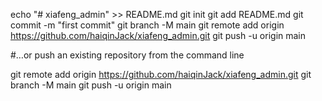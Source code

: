 echo "# xiafeng_admin" >> README.md
git init
git add README.md
git commit -m "first commit"
git branch -M main
git remote add origin https://github.com/haiqinJack/xiafeng_admin.git
git push -u origin main

#…or push an existing repository from the command line

git remote add origin https://github.com/haiqinJack/xiafeng_admin.git
git branch -M main
git push -u origin main
